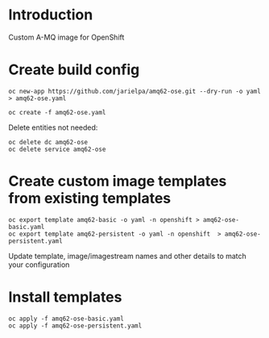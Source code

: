 # Introduction
Custom A-MQ image for OpenShift

# Create build config

	oc new-app https://github.com/jarielpa/amq62-ose.git --dry-run -o yaml > amq62-ose.yaml

	oc create -f amq62-ose.yaml 

Delete entities not needed:

	oc delete dc amq62-ose
	oc delete service amq62-ose   
   
# Create custom image templates from existing templates
	
	oc export template amq62-basic -o yaml -n openshift > amq62-ose-basic.yaml
	oc export template amq62-persistent -o yaml -n openshift  > amq62-ose-persistent.yaml
	
Update template, image/imagestream names and other details to match your configuration
	
# Install templates

	oc apply -f amq62-ose-basic.yaml
	oc apply -f amq62-ose-persistent.yaml



